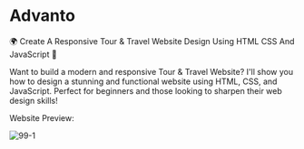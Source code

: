 # Advanto
🌍 Create A Responsive Tour & Travel Website Design Using HTML CSS And JavaScript 🚀

Want to build a modern and responsive Tour & Travel Website? I'll show you how to design a stunning and functional website using HTML, CSS, and JavaScript. Perfect for beginners and those looking to sharpen their web design skills!



Website Preview:




![99-1](https://github.com/user-attachments/assets/3c1a24e3-582f-4872-99c7-e5e45108d390)


